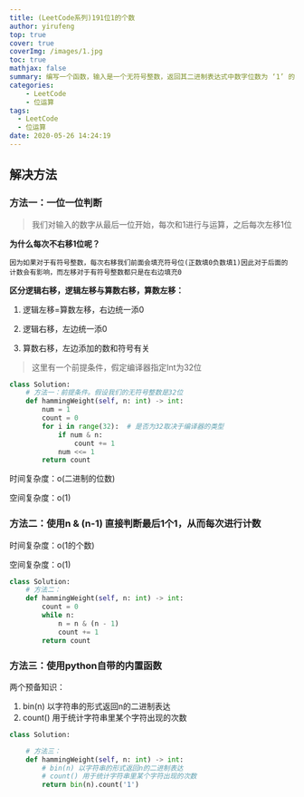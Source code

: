 ```yaml
---
title: (LeetCode系列)191位1的个数
author: yirufeng
top: true
cover: true
coverImg: /images/1.jpg
toc: true
mathjax: false
summary: 编写一个函数，输入是一个无符号整数，返回其二进制表达式中数字位数为 ‘1’ 的个数（也被称为汉明重量）。
categories: 
    - LeetCode
    - 位运算
tags:
  - LeetCode
  - 位运算
date: 2020-05-26 14:24:19
---
```




## 解决方法

### 方法一：一位一位判断

> 我们对输入的数字从最后一位开始，每次和1进行与运算，之后每次左移1位

**为什么每次不右移1位呢？**

`因为如果对于有符号整数，每次右移我们前面会填充符号位(正数填0负数填1)因此对于后面的计数会有影响，而左移对于有符号整数都只是在右边填充0`



**区分逻辑右移，逻辑左移与算数右移，算数左移：**

1. 逻辑左移=算数左移，右边统一添0 

2. 逻辑右移，左边统一添0 

3. 算数右移，左边添加的数和符号有关



> 这里有一个前提条件，假定编译器指定Int为32位

```python
class Solution:
    # 方法一：前提条件。假设我们的无符号整数是32位
    def hammingWeight(self, n: int) -> int:
        num = 1
        count = 0
        for i in range(32):  # 是否为32取决于编译器的类型
            if num & n:
                count += 1
            num <<= 1
        return count
```







时间复杂度：o(二进制的位数)

空间复杂度：o(1)



### 方法二：使用n & (n-1) 直接判断最后1个1，从而每次进行计数

时间复杂度：o(1的个数)

空间复杂度：o(1)



```python
class Solution:
    # 方法二：
    def hammingWeight(self, n: int) -> int:
        count = 0
        while n:
            n = n & (n - 1)
            count += 1
        return count
```





### 方法三：使用python自带的内置函数

两个预备知识：

1. bin(n) 以字符串的形式返回n的二进制表达
2. count() 用于统计字符串里某个字符出现的次数

```python
class Solution:

    # 方法三：
    def hammingWeight(self, n: int) -> int:
        # bin(n) 以字符串的形式返回n的二进制表达
        # count() 用于统计字符串里某个字符出现的次数
        return bin(n).count('1')
```





